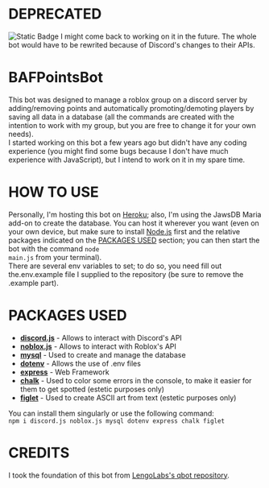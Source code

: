 <h1>DEPRECATED</h1>
<img alt="Static Badge" src="https://img.shields.io/badge/maintenance-deprecated-orange">
I might come back to working on it in the future. The whole bot would have to be rewrited because of Discord's changes to their APIs.
    
# BAFPointsBot 
This bot was designed to manage a roblox group on a discord server by adding/removing points and automatically promoting/demoting players by saving all data in a database (all the commands are created with the intention to work with my group, but you are free to change it for your own needs).  
I started working on this bot a few years ago but didn't have any coding experience (you might find some bugs because I don't have much experience with JavaScript), but I intend to work on it in my spare time.

# HOW TO USE 
Personally, I'm hosting this bot on <a href="https://www.heroku.com/">Heroku</a>; also, I'm using the JawsDB Maria add-on to create the database. You can host it wherever you want (even on your own device, but make sure to install <a href="https://nodejs.org/">Node.js</a> first and the relative packages indicated on the [PACKAGES USED](#packages-used) section; you can then start the bot with the command <code>node main.js</code> from your terminal).  
There are several env variables to set; to do so, you need fill out the.env.example file I supplied to the repository (be sure to remove the .example part).

# PACKAGES USED
<ul>
    <li><b><a href="https://discord.js.org/#/">discord.js</a></b> - Allows to interact with Discord's API</li> 
    <li><b><a href="https://noblox.js.org/">noblox.js</a></b> - Allows to interact with Roblox's API</li> 
    <li><b><a href="https://www.npmjs.com/package/mysql">mysql</a></b> - Used to create and manage the database</li> 
    <li><b><a href="https://www.npmjs.com/package/dotenv">dotenv</a></b> - Allows the use of .env files</li> 
    <li><b><a href="https://www.npmjs.com/package/express">express</a></b> - Web Framework</li> 
    <li><b><a href="https://www.npmjs.com/package/chalk">chalk</a></b> - Used to color some errors in the console, to make it easier for them to get spotted (estetic purposes only)</li> 
    <li><b><a href="https://www.npmjs.com/package/figlet">figlet</a></b> - Used to create ASCII art from text (estetic purposes only)</li> 
</ul>
You can install them singularly or use the following command:
<br>
<code>npm i discord.js noblox.js mysql dotenv express chalk figlet</code>  

# CREDITS 
I took the foundation of this bot from <a href="https://github.com/LengoLabs/qbot">LengoLabs's qbot repository</a>.
